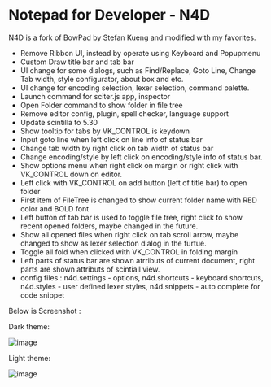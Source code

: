 # Notepad for Developer - N4D
N4D is a fork of BowPad by Stefan Kueng and modified with my favorites.

* Remove Ribbon UI, instead by operate using Keyboard and Popupmenu 
* Custom Draw title bar and tab bar
* UI change for some dialogs, such as Find/Replace, Goto Line, Change Tab width, style configurator, about box and etc.
* UI change for encoding selection, lexer selection, command palette.
* Launch command for sciter.js app, inspector
* Open Folder command to show folder in file tree
* Remove editor config, plugin, spell checker, language support
* Update scintilla to 5.30
* Show tooltip for tabs by VK_CONTROL is keydown
* Input goto line when left click on line info of status bar
* Change tab width by right click on tab width of status bar
* Change encoding/style by left click on encoding/style info of status bar.
* Show options menu when right click on margin or right click with VK_CONTROL down on editor.
* Left click with VK_CONTROL on add button (left of title bar) to open folder
* First item of FileTree is changed to show current folder name with RED color and BOLD font
* Left button of tab bar is used to toggle file tree, right click to show recent opened folders, maybe changed in the future.
* Show all opened files when right click on tab scroll arrow, maybe changed to show as lexer selection dialog in the furtue.
* Toggle all fold when clicked with VK_CONTROL in folding margin
* Left parts of status bar are shown atrributs of current document, right parts are shown attributs of scintiall view.
* config files : n4d.settings - options, n4d.shortcuts - keyboard shortcuts, n4d.styles - user defined lexer styles, n4d.snippets - auto complete for code snippet


Below is Screenshot :

Dark theme:

![image](https://user-images.githubusercontent.com/28701482/184499462-af0cbeff-1369-49ca-b020-04e8d7857559.png)

Light theme:

![image](https://user-images.githubusercontent.com/28701482/184500277-6fa317c9-9f14-4510-ac26-84ccae5d3ac8.png)
